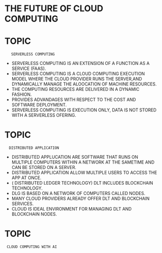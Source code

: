 # THE FUTURE OF CLOUD COMPUTING

# TOPIC 
       SERVERLESS COMPUTING
* SERVERLESS COMPUTING IS AN EXTENSION OF A FUNCTION AS A SERVICE (FAAS).
* SERVERLESS COMPUTING IS A CLOUD COMPUTING EXECUTION MODEL WHERE THE CLOUD PROVIDER RUNS THE SERVER,AND DYNAMICALLY MANAGE THE ALOOCATION OF MACHINE RESOURCES.
* THE COMPUTING RESOURCES ARE DELIVERED IN A DYNAMIC FASHION.
* PROVIDES ADVANDAGES WITH RESPECT TO THE COST AND SOFTWARE DEPLOYMENT.
* SERVERLESS COMPUTING IS EXECUTION ONLY, DATA IS NOT STORED WITH A SERVERLESS OFERING.
# TOPIC
      DISTRIBUTED APPLICATION
* DISTRIBUTED APPLUCATION ARE SOFTWARE THAT RUNS ON MULTIPLE COMPUTERS WITHIN A NETWORK AT THE SAMETIME AND CAN BE STORED ON A SERVER.
* DISTRIBUTED APPLICATION ALLOW MULTIPLE USERS TO ACCESS THE APP AT ONCE.
* ( DISTRIBUTED LEDGER TECHNOLOGY) DLT INCLUDES BLOCKCHAIN TECHNOLOGY.
* DLG IS BASED ON A NETWORK OF COMPUTERS CALLED NODES.
* MANY CLOUD PROVIDERS ALREADY OFFER DLT AND BLOCKCHAIN SERVICES.
* CLOUD IS IDEAL ENVIRONMENT FOR MANAGING DLT AND BLOCKCHAIN NODES.
# TOPIC 
     CLOUD COMPUTING WITH AI
